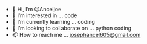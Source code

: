- 👋 Hi, I’m @Anceljoe
- 👀 I’m interested in ... code
- 🌱 I’m currently learning ... coding
- 💞️ I’m looking to collaborate on ... python coding 
- 📫 How to reach me ... josephancel605@gmail.com 

<!---
Anceljoe/Anceljoe is a ✨ special ✨ repository because its `README.md` (this file) appears on your GitHub profile.
You can click the Preview link to take a look at your changes.
--->
